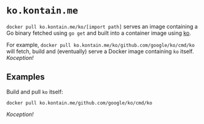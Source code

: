 # `ko.kontain.me`

`docker pull ko.kontain.me/ko/[import path]` serves an image containing a Go
binary fetched using `go get` and built into a container image using
[ko](https://github.com/google/ko).

For example, `docker pull ko.kontain.me/ko/github.com/google/ko/cmd/ko` will
fetch, build and (eventually) serve a Docker image containing `ko` itself.
_Koception!_

## Examples

Build and pull `ko` itself:

```
docker pull ko.kontain.me/github.com/google/ko/cmd/ko
```

_Koception!_
